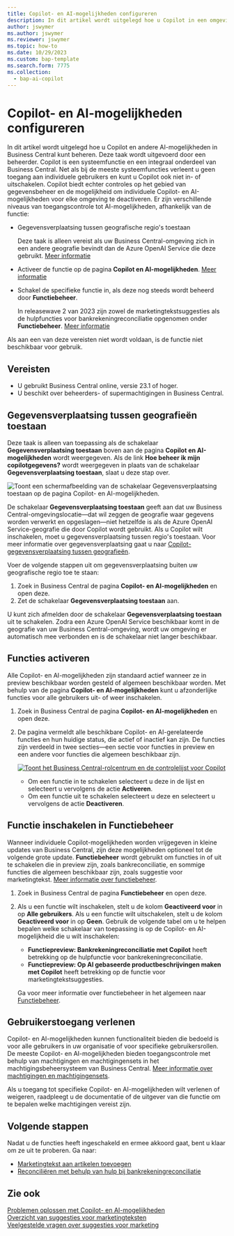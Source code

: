 ```yaml
---
title: Copilot- en AI-mogelijkheden configureren
description: In dit artikel wordt uitgelegd hoe u Copilot in een omgeving kunt inschakelen.
author: jswymer
ms.author: jswymer
ms.reviewer: jswymer
ms.topic: how-to
ms.date: 10/29/2023
ms.custom: bap-template
ms.search.form: 7775
ms.collection:
  - bap-ai-copilot
---
```


# Copilot- en AI-mogelijkheden configureren 

<!--[!INCLUDE[ai-preview](includes/ai-preview.md)]-->

<!--This article explains how you can control the ability to create AI-powered item marketing text with Copilot for your organization. This task is done by an admin. There are two requirements that you must fulfill to make the feature available to users:-->

In dit artikel wordt uitgelegd hoe u Copilot en andere AI-mogelijkheden in Business Central kunt beheren. Deze taak wordt uitgevoerd door een beheerder. Copilot is een systeemfunctie en een integraal onderdeel van Business Central. Net als bij de meeste systeemfuncties verleent u geen toegang aan individuele gebruikers en kunt u Copilot ook niet in- of uitschakelen. Copilot biedt echter controles op het gebied van gegevensbeheer en de mogelijkheid om individuele Copilot- en AI-mogelijkheden voor elke omgeving te deactiveren. Er zijn verschillende niveaus van toegangscontrole tot AI-mogelijkheden, afhankelijk van de functie:

- Gegevensverplaatsing tussen geografische regio's toestaan

  Deze taak is alleen vereist als uw Business Central-omgeving zich in een andere geografie bevindt dan de Azure OpenAI Service die deze gebruikt. [Meer informatie](#allow-data-movement-across-geographies)

- Activeer de functie op de pagina **Copilot en AI-mogelijkheden**. [Meer informatie](#activate-features)

- Schakel de specifieke functie in, als deze nog steeds wordt beheerd door **Functiebeheer**.

  In releasewave 2 van 2023 zijn zowel de marketingtekstsuggesties als de hulpfuncties voor bankrekeningreconciliatie opgenomen onder **Functiebeheer**. [Meer informatie](#enable-feature-in-feature-management)

Als aan een van deze vereisten niet wordt voldaan, is de functie niet beschikbaar voor gebruik.

## Vereisten

- U gebruikt Business Central online, versie 23.1 of hoger. <!--[preview version](ai-preview-getstarted.md) of Business Central that's enabled for Copilot.-->
- U beschikt over beheerders- of supermachtigingen in Business Central.  <!--For more information, go to [Configure AI-powered item marketing text with Copilot](enable-ai.md).-->

## Gegevensverplaatsing tussen geografieën toestaan

Deze taak is alleen van toepassing als de schakelaar **Gegevensverplaatsing toestaan** boven aan de pagina **Copilot en AI-mogelijkheden** wordt weergegeven. Als de link **Hoe beheer ik mijn copilotgegevens?** wordt weergegeven in plaats van de schakelaar **Gegevensverplaatsing toestaan**, slaat u deze stap over.

![Toont een schermafbeelding van de schakelaar Gegevensverplaatsing toestaan op de pagina Copilot- en AI-mogelijkheden.](media/allow-data-movement-v2.png)

De schakelaar **Gegevensverplaatsing toestaan** geeft aan dat uw Business Central-omgevingslocatie&mdash;dat wil zeggen de geografie waar gegevens worden verwerkt en opgeslagen&mdash;niet hetzelfde is als de Azure OpenAI Service-geografie die door Copilot wordt gebruikt. Als u Copilot wilt inschakelen, moet u gegevensverplaatsing tussen regio's toestaan. Voor meer informatie over gegevensverplaatsing gaat u naar [Copilot-gegevensverplaatsing tussen geografieën](ai-copilot-data-movement.md). 

Voer de volgende stappen uit om gegevensverplaatsing buiten uw geografische regio toe te staan:

1. Zoek in Business Central de pagina **Copilot- en AI-mogelijkheden** en open deze.
1. Zet de schakelaar **Gegevensverplaatsing toestaan** aan.

U kunt zich afmelden door de schakelaar **Gegevensverplaatsing toestaan** uit te schakelen. Zodra een Azure OpenAI Service beschikbaar komt in de geografie van uw Business Central-omgeving, wordt uw omgeving er automatisch mee verbonden en is de schakelaar niet langer beschikbaar. 


<!--
| Australia, United Kingdom, United States | Within the respective geographical region |
| Europe, France, Germany, Norway, Switzerland  | Sweden or Switzerland |
| Asia Pacific, Brazil, Canada, India, Japan, Singapore, South Africa, South Korea, United Arab Emirates  | United States |-->



<!--Note

If your environment is hosted in North America, Copilot will use an Azure OpenAI endpoint in North America to process your data.
If your environment is hosted in Europe, Copilot will use an Azure OpenAI endpoint in Europe to process your data.
If your environment is hosted anywhere else, Copilot will use an Azure OpenAI endpoint outside of the region in which the environment is hosted.
To opt in 

Copilot and other AI capabilities use Azure OpenAI Service.  and are provided by default to only those customers with environments that have United States as their geography for data processing and storage. While the Azure OpenAI Service is available in multiple geographies including Australia, Canada, United States, France, Japan and UK, Copilot does not follow the same regional rollout schedule.

Meanwhile, customers with environments outside the United States can use Copilot AI features by opting in to share relevant data with the Azure OpenAI Service in United States or Switzerland.

The information in the following table outlines the Azure OpenAI service that's used by the Copilot services based on the geography of their Dynamics 365 environment when they opt-in to share data.-->
## Functies activeren

Alle Copilot- en AI-mogelijkheden zijn standaard actief wanneer ze in preview beschikbaar worden gesteld of algemeen beschikbaar worden. Met behulp van de pagina **Copilot- en AI-mogelijkheden** kunt u afzonderlijke functies voor alle gebruikers uit- of weer inschakelen.

1. Zoek in Business Central de pagina **Copilot- en AI-mogelijkheden** en open deze.

1. De pagina vermeldt alle beschikbare Copilot- en AI-gerelateerde functies en hun huidige status, die actief of inactief kan zijn. De functies zijn verdeeld in twee secties&mdash;een sectie voor functies in preview en een andere voor functies die algemeen beschikbaar zijn. 

   [![Toont het Business Central-rolcentrum en de controlelijst voor Copilot](media/copilot-and-ai-capabilties-page.svg)](media/copilot-and-ai-capabilties-page.svg#lightbox)

   - Om een functie in te schakelen selecteert u deze in de lijst en selecteert u vervolgens de actie **Activeren**.
   - Om een functie uit te schakelen selecteert u deze en selecteert u vervolgens de actie **Deactiveren**. 


## Functie inschakelen in Functiebeheer

Wanneer individuele Copilot-mogelijkheden worden vrijgegeven in kleine updates van Business Central, zijn deze mogelijkheden optioneel tot de volgende grote update. **Functiebeheer** wordt gebruikt om functies in of uit te schakelen die in preview zijn, zoals bankreconciliatie, en sommige functies die algemeen beschikbaar zijn, zoals suggestie voor marketingtekst. [Meer informatie over functiebeheer](/dynamics365/business-central/dev-itpro/administration/feature-management).

1. Zoek in Business Central de pagina **Functiebeheer** en open deze.
2. Als u een functie wilt inschakelen, stelt u de kolom **Geactiveerd voor** in op **Alle gebruikers**. Als u een functie wilt uitschakelen, stelt u de kolom **Geactiveerd voor** in op **Geen**. Gebruik de volgende tabel om u te helpen bepalen welke schakelaar van toepassing is op de Copilot- en AI-mogelijkheid die u wilt inschakelen:

   - **Functiepreview: Bankrekeningreconciliatie met Copilot** heeft betrekking op de hulpfunctie voor bankrekeningreconciliatie.
   - **Functiepreview: Op AI gebaseerde productbeschrijvingen maken met Copilot** heeft betrekking op de functie voor marketingtekstsuggesties.

   Ga voor meer informatie over functiebeheer in het algemeen naar [Functiebeheer](/dynamics365/business-central/dev-itpro/administration/feature-management).

## Gebruikerstoegang verlenen 

Copilot- en AI-mogelijkheden kunnen functionaliteit bieden die bedoeld is voor alle gebruikers in uw organisatie of voor specifieke gebruikersrollen. De meeste Copilot- en AI-mogelijkheden bieden toegangscontrole met behulp van machtigingen en machtigingensets in het machtigingsbeheersysteem van Business Central. [Meer informatie over machtigingen en machtigingensets](ui-define-granular-permissions.md).

Als u toegang tot specifieke Copilot- en AI-mogelijkheden wilt verlenen of weigeren, raadpleegt u de documentatie of de uitgever van die functie om te bepalen welke machtigingen vereist zijn. 

## Volgende stappen

Nadat u de functies heeft ingeschakeld en ermee akkoord gaat, bent u klaar om ze uit te proberen. Ga naar:

- [Marketingtekst aan artikelen toevoegen](item-marketing-text.md) 
- [Reconciliëren met behulp van hulp bij bankrekeningreconciliatie](bank-reconciliation-with-copilot.md) 

## Zie ook

[Problemen oplossen met Copilot- en AI-mogelijkheden](ai-copilot-troubleshooting.md)  
[Overzicht van suggesties voor marketingteksten](ai-overview.md)   
[Veelgestelde vragen over suggesties voor marketing](faqs-marketing-text.md)  
